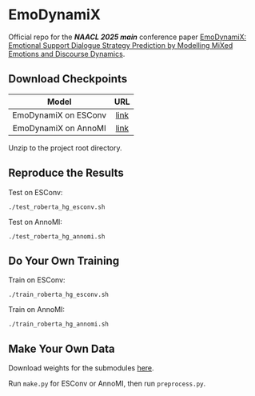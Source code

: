 # EmoDynamiX

Official repo for the ***NAACL 2025 main*** conference paper [EmoDynamiX: Emotional Support Dialogue Strategy Prediction by Modelling MiXed Emotions and Discourse Dynamics](https://arxiv.org/abs/2408.08782).

## Download Checkpoints

|              Model               |                                                                                        URL                                                                                        |
|:--------------------------------:|:---------------------------------------------------------------------------------------------------------------------------------------------------------------------------------:|
|       EmoDynamiX on ESConv       |                                           [link](https://drive.google.com/file/d/1pbBH5pbw5bY-35avobkdzqi0gv_bL_pn/view?usp=drive_link)                                           |
|       EmoDynamiX on AnnoMI       |                                           [link](https://drive.google.com/file/d/1VWhx9xoC7L9roSPeP9hvXjGlyjzs-kY5/view?usp=drive_link)                                           |

Unzip to the project root directory.

## Reproduce the Results

Test on ESConv:

```shell
./test_roberta_hg_esconv.sh
```

Test on AnnoMI:

```shell
./test_roberta_hg_annomi.sh
```

## Do Your Own Training

Train on ESConv:

```shell
./train_roberta_hg_esconv.sh
```

Train on AnnoMI:

```shell
./train_roberta_hg_annomi.sh
```

## Make Your Own Data

Download weights for the submodules [here](https://drive.google.com/file/d/1KNsoWp1FjdMnrCVWiONRb6w4QUpzGuyP/view?usp=drive_link).

Run `make.py` for ESConv or AnnoMI, then run `preprocess.py`.
